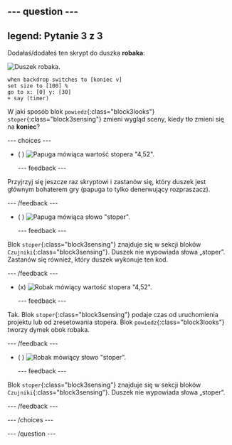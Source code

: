 --- question ---
---
legend: Pytanie 3 z 3
---

Dodałaś/dodałeś ten skrypt do duszka **robaka**:

![Duszek robaka.](images/bug-sprite.png)

```blocks3
when backdrop switches to [koniec v]
set size to [100] % 
go to x: [0] y: [30] 
+ say (timer) 
```

W jaki sposób blok `powiedz`{:class="block3looks"} `stoper`{:class="block3sensing"} zmieni wygląd sceny, kiedy tło zmieni się na **koniec**?

--- choices ---

- ( ) ![Papuga mówiąca wartość stopera "4,52".](images/quiz_parrot_number.png)

  --- feedback ---

Przyjrzyj się jeszcze raz skryptowi i zastanów się, który duszek jest głównym bohaterem gry (papuga to tylko denerwujący rozpraszacz).

  --- /feedback ---

- ( ) ![Papuga mówiąca słowo "stoper".](images/quiz_parrot_timer.png)

  --- feedback ---

Blok `stoper`{:class="block3sensing"} znajduje się w sekcji bloków `Czujniki`{:class="block3sensing"}. Duszek nie wypowiada słowa „stoper”. Zastanów się również, który duszek wykonuje ten kod.

  --- /feedback ---

- (x) ![Robak mówiący wartość stopera "4,52".](images/quiz_bug_number.png)

  --- feedback ---

Tak. Blok `stoper`{:class="block3sensing"} podaje czas od uruchomienia projektu lub od zresetowania stopera. Blok `powiedz`{:class="block3looks"} tworzy dymek obok robaka.

  --- /feedback ---

- ( ) ![Robak mówiący słowo "stoper".](images/quiz_bug_timer.png)

  --- feedback ---

Blok `stoper`{:class="block3sensing"} znajduje się w sekcji bloków `Czujniki`{:class="block3sensing"}. Duszek nie wypowiada słowa „stoper”.

  --- /feedback ---

--- /choices ---

--- /question ---






